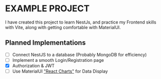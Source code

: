 # EXAMPLE PROJECT #
I have created this project to learn NestJs, and practice my Frontend skills with Vite, along with getting 
comfortable with MaterialUI. 

## Planned Implementations ##
- [ ] Connect NestJS to a database (Probably MongoDB for efficiency)
- [ ] Implement a smooth Login/Registration page
- [x] Authorization & JWT 
- [ ] Use MaterialUI ["React Charts"](https://mui.com/x/react-charts/) for Data Display
